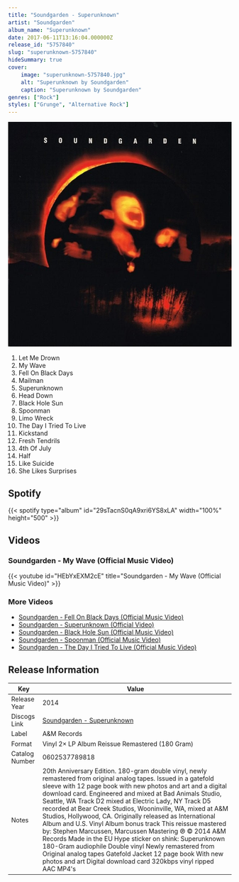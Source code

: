 ```yaml
---
title: "Soundgarden - Superunknown"
artist: "Soundgarden"
album_name: "Superunknown"
date: 2017-06-11T13:16:04.000000Z
release_id: "5757840"
slug: "superunknown-5757840"
hideSummary: true
cover:
    image: "superunknown-5757840.jpg"
    alt: "Superunknown by Soundgarden"
    caption: "Superunknown by Soundgarden"
genres: ["Rock"]
styles: ["Grunge", "Alternative Rock"]
---
```


![Superunknown by Soundgarden](superunknown-5757840.jpg)

<!-- section break -->

1. Let Me Drown
2. My Wave
3. Fell On Black Days
4. Mailman
5. Superunknown
6. Head Down
7. Black Hole Sun
8. Spoonman
9. Limo Wreck
10. The Day I Tried To Live
11. Kickstand
12. Fresh Tendrils
13. 4th Of July
14. Half
15. Like Suicide
16. She Likes Surprises

<!-- section break -->


## Spotify
{{< spotify type="album" id="29sTacnS0qA9xri6YS8xLA" width="100%" height="500" >}}



## Videos
### Soundgarden - My Wave (Official Music Video)
{{< youtube id="HEbYxEXM2cE" title="Soundgarden - My Wave (Official Music Video)" >}}<br>

### More Videos

- [Soundgarden - Fell On Black Days (Official Music Video)](https://www.youtube.com/watch?v=ySzrJ4GRF7s)
- [Soundgarden - Superunknown (Official Video)](https://www.youtube.com/watch?v=AwdjreJKggg)
- [Soundgarden - Black Hole Sun (Official Music Video)](https://www.youtube.com/watch?v=3mbBbFH9fAg)
- [Soundgarden - Spoonman (Official Music Video)](https://www.youtube.com/watch?v=T0_zzCLLRvE)
- [Soundgarden - The Day I Tried To Live (Official Music Video)](https://www.youtube.com/watch?v=dbckIuT_YDc)


## Release Information
|  Key           | Value                                                |
| ---------------| ---------------------------------------------------- |
| Release Year   | 2014                                   |
| Discogs Link   | [Soundgarden - Superunknown](https://www.discogs.com/release/5757840-Soundgarden-Superunknown) |
| Label          | A&M Records |
| Format         | Vinyl 2× LP Album Reissue Remastered (180 Gram) |
| Catalog Number | 0602537789818 |
| Notes | 20th Anniversary Edition. 180-gram double vinyl, newly remastered from original analog tapes. Issued in a gatefold sleeve with 12 page book with new photos and art and a digital download card.  Engineered and mixed at Bad Animals Studio, Seattle, WA  Track D2 mixed at Electric Lady, NY Track D5 recorded at Bear Creek Studios, Wooninville, WA, mixed at A&M Studios, Hollywood, CA. Originally released as International Album and U.S. Vinyl Album bonus track  This reissue mastered by: Stephen Marcussen, Marcussen Mastering  ℗  © 2014 A&M Records  Made in the EU  Hype sticker on shink: Superunknown 180-Gram audiophile Double vinyl Newly remastered from Original analog tapes Gatefold Jacket 12 page book With new photos and art Digital download card 320kbps vinyl ripped AAC MP4's  |